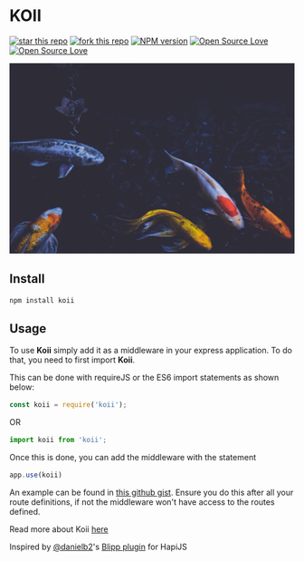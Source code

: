 # KOII

[![star this repo](http://githubbadges.com/star.svg?user=BolajiOlajide&repo=koi&style=flat)](https://github.com/BolajiOlajide/koi)
[![fork this repo](http://githubbadges.com/fork.svg?user=BolajiOlajide&repo=koi&style=flat)](https://github.com/BolajiOlajide/koi/fork)
[![NPM version](https://badge.fury.io/js/badge-list.svg)](http://badge.fury.io/js/badge-list)
[![Open Source Love](https://badges.frapsoft.com/os/v1/open-source.svg?v=102)](https://github.com/ellerbrock/open-source-badge/)
[![Open Source Love](https://badges.frapsoft.com/os/mit/mit.svg?v=102)](https://github.com/ellerbrock/open-source-badge/)

![Koi is inspired by Jackie and the fish](images/koi.jpg)

## Install

```console
npm install koii
```

## Usage

To use **Koii** simply add it as a middleware in your express application. To do that, you need to first import **Koii**.

This can be done with requireJS or the ES6 import statements as shown below:

```js
const koii = require('koii');
```

OR

```js
import koii from 'koii';
```

Once this is done, you can add the middleware with the statement

```js
app.use(koii)
```

An example can be found in [this github gist](https://gist.github.com/BolajiOlajide/7649c1f7205fe9b95bb011fe5ef89721).
Ensure you do this after all your route definitions, if not the middleware won't have access to the routes defined.

Read more about Koii [here](https://medium.com/backticks-tildes/introducing-koii-d556657723c)

Inspired by [@danielb2](https://github.com/danielb2)'s [Blipp plugin](https://www.npmjs.com/package/blipp) for HapiJS
